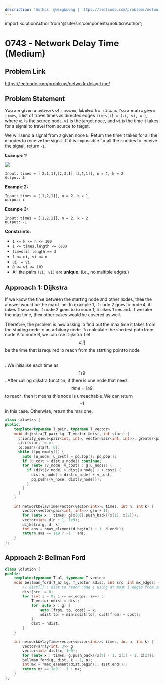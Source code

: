 ```yaml
---
description: 'Author: @wingkwong | https://leetcode.com/problems/network-delay-time/'
---
```


import SolutionAuthor from '@site/src/components/SolutionAuthor';

# 0743 - Network Delay Time (Medium)

## Problem Link

https://leetcode.com/problems/network-delay-time/

## Problem Statement

You are given a network of `n` nodes, labeled from `1` to `n`. You are also given `times`, a list of travel times as directed edges `times[i] = (ui, vi, wi)`, where `ui` is the source node, `vi` is the target node, and `wi` is the time it takes for a signal to travel from source to target.

We will send a signal from a given node `k`. Return the time it takes for all the `n` nodes to receive the signal. If it is impossible for all the `n` nodes to receive the signal, return `-1`.

**Example 1:**

![](https://assets.leetcode.com/uploads/2019/05/23/931\_example\_1.png)

```
Input: times = [[2,1,1],[2,3,1],[3,4,1]], n = 4, k = 2
Output: 2
```

**Example 2:**

```
Input: times = [[1,2,1]], n = 2, k = 1
Output: 1
```

**Example 3:**

```
Input: times = [[1,2,1]], n = 2, k = 2
Output: -1
```

**Constraints:**

* `1 <= k <= n <= 100`
* `1 <= times.length <= 6000`
* `times[i].length == 3`
* `1 <= ui, vi <= n`
* `ui != vi`
* `0 <= wi <= 100`
* All the pairs `(ui, vi)` are **unique**. (i.e., no multiple edges.)

## Approach 1: Dijkstra

If we know the time between the starting node and other nodes, then the answer would be the max time. In example 1, if node 2 goes to node 4, it takes 2 seconds. If node 2 goes to to node 1, it takes 1 second. If we take the max time, then other cases would be covered as well.

Therefore, the problem is now asking to find out the max time it takes from the starting node to an arbitrary node. To calculate the shortest path from node A to node B, we can use Dijkstra. Let $$d[i]$$ be the time that is required to reach from the starting point to node $$i$$. We initialise each time as $$1e9$$. After calling dijkstra function, if there is one node that need $$time = 1e9$$ to reach, then it means this node is unreachable. We can return $$-1$$ in this case. Otherwise, return the max one.

<SolutionAuthor name="@wingkwong"/>

```cpp
class Solution {
public:
    template<typename T_pair, typename T_vector>
    void dijkstra(T_pair &g, T_vector &dist, int start) {
      priority_queue<pair<int, int>, vector<pair<int, int>>, greater<pair<int, int>>> pq;
      dist[start] = 0;
      pq.push({start, 0});
      while (!pq.empty()) {
        auto [u_node, u_cost] = pq.top(); pq.pop();
        if (u_cost > dist[u_node]) continue;
        for (auto [v_node, v_cost] : g[u_node]) {
          if (dist[v_node] > dist[u_node] + v_cost) {
            dist[v_node] = dist[u_node] + v_cost;
            pq.push({v_node, dist[v_node]});
          }
        }
      }
    }

    int networkDelayTime(vector<vector<int>>& times, int n, int k) {
        vector<vector<pair<int, int>>> g(n + 1);
        for (auto x : times) g[x[0]].push_back({x[1], x[2]});
        vector<int> d(n + 1, 1e9);
        dijkstra(g, d, k);
        int ans = *max_element(d.begin() + 1, d.end());
        return ans == 1e9 ? -1 : ans;
    }
};
```

## Approach 2: Bellman Ford

<SolutionAuthor name="@wingkwong"/>

```cpp
class Solution {
public:
    template<typename T_a3, typename T_vector>
    void bellman_ford(T_a3 &g, T_vector &dist, int src, int mx_edges) {
        // dist[i] : dist to reach node j using at most i edges from src
        dist[src] = 0;
        for (int i = 0; i <= mx_edges; i++) {
            T_vector ndist = dist;
            for (auto x : g) {
                auto [from, to, cost] = x;
                ndist[to] = min(ndist[to], dist[from] + cost);
            }
            dist = ndist;
        }
    }
    
    int networkDelayTime(vector<vector<int>>& times, int n, int k) {
        vector<array<int, 3>> g;
        vector<int> dist(n, 1e9);
        for (auto x : times) g.push_back({x[0] - 1, x[1] - 1, x[2]});
        bellman_ford(g, dist, k - 1, n);
        int mx = *max_element(dist.begin(), dist.end());
        return mx == 1e9 ? -1 : mx;
    }
};
```

